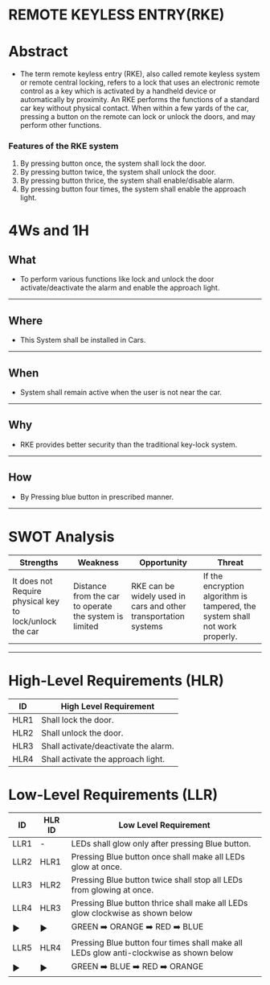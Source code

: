 
#  REMOTE KEYLESS ENTRY(RKE)

# Abstract
 
 *  The term remote keyless entry (RKE), also called remote keyless system or remote central locking, refers to a lock that uses an electronic remote control as a key which is activated by a handheld device or automatically by proximity.  An RKE performs the functions of a standard car key without physical contact. When within a few yards of the car, pressing a button on the remote can lock or unlock the doors, and may perform other functions. 
 
### Features of the RKE system

1.  By pressing button once, the system shall lock the door.
2.  By pressing button twice, the system shall unlock the door.
3.  By pressing button thrice, the system shall enable/disable alarm.
4.  By pressing button four times, the system shall enable the approach light.


# 4Ws and 1H

## What
* To perform various functions like lock and unlock the door activate/deactivate the alarm and enable the approach light.
---
## Where
* This System shall be installed in Cars.
---
## When
* System shall remain active when the user is not near the car. 
---
## Why
* RKE provides better security than the traditional key-lock system.
---
## How
* By Pressing blue button in prescribed manner.
--- 

# SWOT Analysis

| Strengths | Weakness | Opportunity | Threat |
|-----------|----------|-------------|--------|
| It does not Require physical key to lock/unlock the car | Distance from the car to operate the system is limited |  RKE can be widely used in cars and other transportation systems|If the encryption algorithm is tampered, the system shall not work properly. | 

---

 
 
# High-Level Requirements (HLR)

| ID | High Level Requirement |
|---|---|
| HLR1 |Shall lock the door. |
| HLR2 |Shall unlock the door. |
| HLR3 |Shall activate/deactivate the alarm. |
| HLR4 |Shall activate the approach light. |


# Low-Level Requirements (LLR)

| ID | HLR ID |Low Level Requirement |
|---|---|---|
| LLR1 |  - |LEDs shall glow only after pressing Blue button. |
| LLR2 |HLR1 |Pressing Blue button once shall make all LEDs glow at once. | 
| LLR3 |HLR2|Pressing Blue button twice shall stop all LEDs from glowing at once. | 
| LLR4 |HLR3 |Pressing Blue button thrice shall make all LEDs glow clockwise as shown below |
| ▶️  | ▶️ | GREEN :arrow_right: ORANGE :arrow_right: RED :arrow_right: BLUE |  
| LLR5 |HLR4|Pressing Blue button four times shall make all LEDs glow anti-clockwise as shown below |
|  ▶️ | ▶️  | GREEN :arrow_right: BLUE :arrow_right: RED :arrow_right: ORANGE | 


